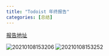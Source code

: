 ```yaml
---
title: "Todoist 年终报告"
categories: [总结]
---
```


[报告地址](https://todoist.com/zh-CN/review/2020/eyJ0eXAiOiJKV1QiLCJhbGciOiJIUzI1NiJ9.eyJ1aWQiOjI5ODU5MTQ2LCJ5ZWFyIjoyMDIwLCJqdGkiOiJXck1Hc0VidCJ9.4xcokDvCdXiItt0wXRQDPcnutLHtdSaKoKXkW9F63Hk)

![20210108153206](https://cdn.jsdelivr.net/gh/petterobam/picture-bucket@main/vs-code/upload/imgs/20210108153206.png)
![20210108153252](https://cdn.jsdelivr.net/gh/petterobam/picture-bucket@main/vs-code/upload/imgs/20210108153252.png)